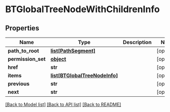 # BTGlobalTreeNodeWithChildrenInfo

## Properties
Name | Type | Description | Notes
------------ | ------------- | ------------- | -------------
**path_to_root** | [**list[PathSegment]**](PathSegment.md) |  | [optional] 
**permission_set** | [**object**](.md) |  | [optional] 
**href** | **str** |  | [optional] 
**items** | [**list[BTGlobalTreeNodeInfo]**](BTGlobalTreeNodeInfo.md) |  | [optional] 
**previous** | **str** |  | [optional] 
**next** | **str** |  | [optional] 

[[Back to Model list]](../README.md#documentation-for-models) [[Back to API list]](../README.md#documentation-for-api-endpoints) [[Back to README]](../README.md)


